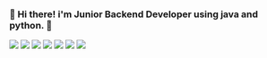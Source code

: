 ### 👋 Hi there! i'm Junior Backend Developer using java and python. 🔭


<img src="https://img.shields.io/badge/-java-yellow">
<img src="https://img.shields.io/badge/-python-brightgreen">
<img src="https://img.shields.io/badge/-java-yellow">
<img src="https://img.shields.io/badge/-java-yellow">
<img src="https://img.shields.io/badge/-java-yellow">
<img src="https://img.shields.io/badge/-java-yellow">
<img src="https://img.shields.io/badge/-java-yellow">

<!--
**tkddls3626/tkddls3626** is a ✨ _special_ ✨ repository because its `README.md` (this file) appears on your GitHub profile.

Here are some ideas to get you started:

- 🔭 I’m currently working on ...
- 🌱 I’m currently learning ...
- 👯 I’m looking to collaborate on ...
- 🤔 I’m looking for help with ...
- 💬 Ask me about ...
- 📫 How to reach me: ...
- 😄 Pronouns: ...
- ⚡ Fun fact: ...
-->

